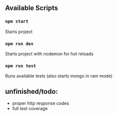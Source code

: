 ## Available Scripts

### `npm start`

Starts project

### `npm run dev`

Starts project with nodemon for hot reloads

### `npm run test`

Runs available tests (also starts mongo in ram mode)

## unfinished/todo:

- proper http response codes
- full test coverage
